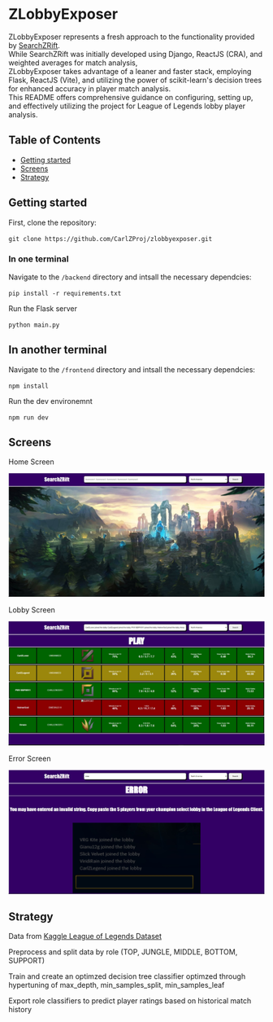 # ZLobbyExposer

ZLobbyExposer represents a fresh approach to the functionality provided by [SearchZRift](https://github.com/CarlZProj/searchzrift).\
While SearchZRift was initially developed using Django, ReactJS (CRA), and weighted averages for match analysis,\
ZLobbyExposer takes advantage of a leaner and faster stack, employing Flask, ReactJS (Vite), and utilizing the power of scikit-learn's decision trees for enhanced accuracy in player match analysis.\
This README offers comprehensive guidance on configuring, setting up, and effectively utilizing the project for League of Legends lobby player analysis.

## Table of Contents

- [Getting started](#gettingstarted)
- [Screens](#screens)
- [Strategy](#strategy)

## Getting started

First, clone the repository:

`git clone https://github.com/CarlZProj/zlobbyexposer.git`

### In one terminal

Navigate to the `/backend` directory and intsall the necessary dependcies:

`pip install -r requirements.txt`

Run the Flask server

`python main.py`

## In another terminal

Navigate to the `/frontend` directory and intsall the necessary dependcies:

`npm install`

Run the dev environemnt

`npm run dev`

## Screens

Home Screen

![Home!](home.jpg)

Lobby Screen

![Lobby!](lobby.jpg)

Error Screen

![Error!](error.jpg)

## Strategy

Data from [Kaggle League of Legends Dataset](https://www.kaggle.com/datasets/prestonrobertson7/league-of-legends-data-9292022)

Preprocess and split data by role (TOP, JUNGLE, MIDDLE, BOTTOM, SUPPORT)

Train and create an optimzed decision tree classifier optimzed through hypertuning of max_depth, min_samples_split, min_samples_leaf

Export role classifiers to predict player ratings based on historical match history
